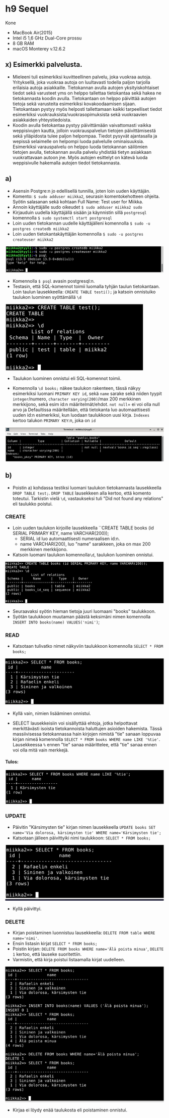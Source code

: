 # h9 Sequel

Kone

- MacBook Air(2015) 
- Intel i5 1,6 GHz Dual-Core prossu
- 8 GB RAM
- macOS Monterey v.12.6.2


## x) Esimerkki palvelusta.

- Mieleeni tuli esimerkiksi kuvitteellinen palvelu, joka vuokraa autoja. Yrityksellä, joka vuokraa autoja on luultavasti todella paljon tarjolla erilaisia autoja asiakkaille. Tietokannan avulla autojen yksityiskohtaiset tiedot sekä varusteet yms on helppo tallettaa tietokantaa sekä hakea ne tietokannasta koodin avulla. Tietokantaan on helppo päivittää autojen tietoja sekä varusteita esimerkiksi kovakoodaamisen sijaan. Tietokantaan pystyy myös helposti tallettamaan kaikki tarpeelliset tiedot esimerkiksi vuokrauksista/vuokrasopimuksista sekä vuokraavien asiakkaiden yhteystiedoista. 
- Koodin avulla tietokantaa pystyy päivittämään vaivattomasti vaikka weppisivujen kautta, jolloin vuokrauspalvelun tietojen päivittämisestä sekä ylläpidosta tulee paljon helpompaa. Tiedot pysyvät ajantasalla ja wepissä selaimelle on helpompi luoda palvelulle ominaisuuksia. Esimerkiksi varauspalvelu on helppo luoda tietokannan säilömien tietojen avulla, tietokannan avulla palvelu yhdistää tietyn asiakkaan vuokrattavaan autoon jne. Myös autojen esittelyt on kätevä luoda weppisivulle hakemalla autojen tiedot tietokannasta. 

## a)

- Asensin Postgre:n jo edellisellä tunnilla, joten loin uuden käyttäjän.
- Komento: ``$ sudo adduser miikka2``, seurasin komentokehotteen ohjeita. Syötin salasanan sekä kohtaan Full Name: Test user for Miikka.
- Annoin käyttäjälle sudo oikeudet ``$ sudo adduser miikka2 sudo``
- Kirjauduin uudella käyttäjällä sisään ja käynnistin sillä ``postgresql`` komennolla ``$ sudo systemctl start postgresql``
- Loin uuden tietokannan uudelle käyttäjälleni komennolla ``$ sudo -u postgres createdb miikka2``
- Loin uuden tietokantakäyttäjän komennolla ``$ sudo -u postgres createuser miikka2``

![Add file: Postgres](postgres-db-user.png)

- Komennolla ``$ psql`` avasin postgresql:n.
- Testasin, että SQL-komennot toimii luomalla tyhjän taulun tietokantaan. Loin taulun lausekkeella: ``CREATE TABLE testi();`` ja katsoin onnistuiko taulukon luominen syöttämällä ``\d``

![Add file: SQL testi](sql-testi.png)

- Taulukon luominen onnistui eli SQL-komennot toimii.

- Komennolla ``\d books;`` näkee taulukon rakenteen, tässä näkyy esimerkiksi luomani ``PRIMARY KEY id``, sekä ``name`` sarake sekä niiden tyypit ``integer``/numero, ``character varying(200)``/max 200 merkkinen merkkijono, sekä esim id:n määritelmät/ehdot. ``not null``= ei voi olla null arvo ja Defaultissa määritellään, että tietokanta luo automaattisesti uuden id:n esimerkiksi, kun luodaan taulukkoon uusi kirja. ``Indexes`` kertoo talukon ``PRIMARY KEY``:n, joka on ``id``

![Add file: rakenne](books-rakenne.png)

## b)

- Poistin a) kohdassa testiksi luomani taulukon tietokannasta lausekkeella ``DROP TABLE test;``. ``DROP TABLE`` lausekkeen alla kertoo, että komento toteutui. Tarkistin vielä ``\d``, vastaukseksi tuli "Did not found any relations" eli taulukko poistui.

### CREATE

- Loin uuden taulukon kirjoille lausekkeella ``CREATE TABLE books (id SERIAL PRIMARY KEY, name VARCHAR(200));
  - SERIAL id luo automaattisesti numeraalisen id:n.
  - name VARCHAR(200), luo "name" sarakkeen, joka on max 200 merkkinen merkkijono.
- Katsoin luomani taulukon komennolla``\d``, taulukon luominen onnistui.

![Add file: Create Table](create-table.png)

- Seuraavaksi syötin hieman tietoja juuri luomaani "books" taulukkoon. 
- Syötän taulukkoon muutaman päästä keksimäni nimen komennolla ``INSERT INTO books(name) VALUES('nimi')``;

### READ

- Katsotaan tulivatko nimet näkyviin taulukkoon komennolla ``SELECT * FROM books;``

![Add file: Select](select-books.png)

- Kyllä vain, nimien lisääminen onnistui.

- SELECT lausekkeisiin voi sisällyttää ehtoja, jotka helpottavat merkittävästi isoista tietokannoista haluttujen asioiden hakemista. Tässä massiivisessa tietokannassa hain kirjojen nimistä "tie" sanaan loppuvaa kirjan nimeä komennolla ``SELECT * FROM books WHERE name LIKE '%tie'``. Lausekkeessa ``%`` ennen "tie" sanaa määrittelee, että "tie" sanaa ennen voi olla mitä vain merkkejä.

#### Tulos:

![Add file: Select](select-where.png)


### UPDATE

- Päivitin "Kärsimysten tie" kirjan nimen lausekkeella ``UPDATE books SET name='Via dolorosa, kärsimysten tie' WHERE name='Kärsimysten tie';``
- Katsotaan jälleen päivittyiki nimi taulukkoon: ``SELECT * FROM books;``

![Add file: update](update-book.png)

- Kyllä päivittyi.

### DELETE

- Kirjan poistaminen luonnistuu lausekkeella: ``DELETE FROM table WHERE name='nimi'``. 
- Ensin listasin kirjat ``SELECT * FROM books;``
- Poistin kirjan: ``DELETE FROM books WHERE name='Älä poista minua'``, ``DELETE 1`` kertoo, että lauseke suoritettiin.
- Varmistin, että kirja poistui listaamalla kirjat uudelleen.

![Add file: delete](delete-book.png)

- Kirjaa ei löydy enää taulukosta eli poistaminen onnistui.
